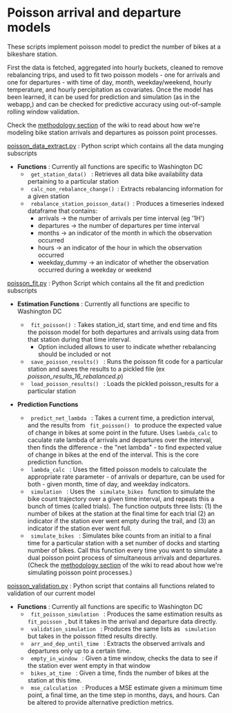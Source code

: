 # Poisson arrival and departure models

These scripts implement poisson model to predict the number of bikes at a bikeshare station. 

First the data is fetched, aggregated into hourly buckets, cleaned to remove rebalancing trips, and used to fit two poisson models - one for arrivals and one for departures - with time of day, month, weekday/weekend, hourly temperature, and hourly percipitation as covariates. Once the model has been learned, it can be used for prediction and simulation (as in the webapp,) and can be checked for predictive accuracy using out-of-sample rolling window validation. 

Check the [methodology section](https://github.com/dssg/bikeshare/wiki/methodology#poisson-point-process) of the wiki to read about how we're modeling bike station arrivals and departures as poisson point processes.

[poisson_data_extract.py](./poisson_data_extract.py) : Python script which contains all the data munging subscripts <br>
  * __Functions__ : Currently all functions are specific to Washington DC
     * <code> get\_station\_data() </code> : Retrieves all data bike availability data pertaining to a particular station
     * <code> calc_non_rebalance_change() </code>: Extracts rebalancing information for a given station
     * <code> rebalance_station_poisson_data() </code>: Produces a timeseries indexed dataframe that contains:
         * arrivals -> the number of arrivals per time interval (eg '1H')
         * departures -> the number of departures per time interval
         * months -> an indicator of the month in which the observation occurred
         * hours -> an indicator of the hour in which the observation occurred
         * weekday_dummy -> an indicator of whether the observation occurred during a weekday or weekend

[poisson_fit.py](./poisson_fit.py) : Python Script which contains all the fit and prediction subscripts

  * __Estimation Functions__ : Currently all functions are specific to Washington DC
     * <code> fit\_poisson() </code>:  Takes station\_id, start time, and end time and fits the poisson model for both departures and arrivals using data from that station during that time interval. 
         * Option included allows to user to indicate whether rebalancing should be included or not
     * <code> save\_poisson\_results() </code> : Runs the poisson fit code for a particular station and saves the results to a pickled file (ex _poisson\_results\_16\_rebalanced.p_)
     * <code> load\_poisson\_results() </code> : Loads the pickled poisson_results for a particular station
   
  * __Prediction Functions__ 
     * <code> predict\_net\_lambda </code> : Takes a current time, a prediction interval, and the results from <code> fit\_poisson() </code> to produce the expected value of change in bikes at some point in the future. Uses `lambda_calc` to caculate rate lambda of arrivals and departures over the interval, then finds the difference - the "net lambda" - to find expected value of change in bikes at the end of the interval. This is the core prediction function.
     * <code> lambda_calc </code> : Uses the fitted poisson models to calculate the appropriate rate parameter - of arrivals or departure, can be used for both - given month, time of day, and weekday indicators.
     * <code> simulation </code> : Uses the <code> simulate\_bikes </code> function to simulate the bike count trajectory over a given time interval, and repeats this a bunch of times (called trials). The function outputs three lists: (1) the number of bikes at the station at the final time for each trial (2) an indicator if the station ever went empty during the trail, and (3) an indicator if the station ever went full.
     * <code> simulate\_bikes </code> : Simulates bike counts from an initial to a final time for a particular station with a set number of docks and starting number of bikes. Call this function every time you want to simulate a dual poisson point process of simultaneous arrivals and departures. (Check the [methodology section](https://github.com/dssg/bikeshare/wiki/methodology#poisson-point-process) of the wiki to read about how we're simulating poisson point processes.)

[poisson_validation.py](./poisson_validation.py) : Python script that contains all functions related to validation of our current model
  * __Functions__ : Currently all functions are specific to Washington DC
     * <code>  fit\_poisson\_simulation </code> :  Produces the same estimation results as <code> fit\_poisson </code>, but it takes in the arrival and departure data directly.
     * <code> validation\_simulation </code> : Produces the same lists as <code> simulation </code> but takes in the poisson fitted results directly.
     * <code> arr\_and\_dep\_until\_time </code> : Extracts the observed arrivals and departures only up to a certain time.
     * <code> empty\_in\_window </code> :  Given a time window, checks the data to see if the station ever went empty in that window
     * <code> bikes\_at\_time </code> :  Given a time, finds the number of bikes at the station at this time.
     * <code> mse\_calculation </code> : Produces a MSE estimate given a minimum time point, a final time, an the time step in months, days, and hours.  Can be altered to provide alternative prediction metrics.

